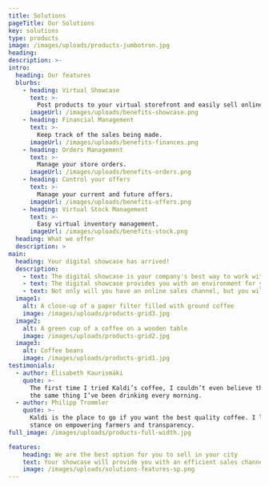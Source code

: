 ```yaml
---
title: Solutions
pageTitle: Our Solutions
key: solutions
type: products
image: /images/uploads/products-jumbotron.jpg
heading:
description: >-
intro:
  heading: Our features
  blurbs:
    - heading: Virtual Showcase
      text: >-
        Post products to your virtual storefront and easily sell online via desktop and mobile.
      imageUrl: /images/uploads/benefits-showcase.png
    - heading: Financial Management
      text: >-
        Keep track of the sales being made.
      imageUrl: /images/uploads/benefits-finances.png
    - heading: Orders Management
      text: >-
        Manage your store orders.
      imageUrl: /images/uploads/benefits-orders.png
    - heading: Control your offers
      text: >-
        Manage your current and future offers.
      imageUrl: /images/uploads/benefits-offers.png
    - heading: Virtual Stock Management
      text: >-
        Easy virtual inventory management.
      imageUrl: /images/uploads/benefits-stock.png
  heading: What we offer
  description: >
main:
  heading: Your digital showcase has arrived!
  description:
    - text: The digital showcase is your company's best way to work with e-commerce without spending a lot of money on developers and maintenance.
    - text: The digital showcase provides you with an environment for you to register your store's products and easily sell online. It will be available on your customer's mobile phone whenever he wants to consult your products, prices, services and finalize a purchase with your store.
    - text: Not only will you have an online sales channel, but you will also be entered into the largest local electronic mall! Be seen, remembered and increase your revenue!
  image1:
    alt: A close-up of a paper filter filled with ground coffee
    image: /images/uploads/products-grid3.jpg
  image2:
    alt: A green cup of a coffee on a wooden table
    image: /images/uploads/products-grid2.jpg
  image3:
    alt: Coffee beans
    image: /images/uploads/products-grid1.jpg
testimonials:
  - author: Elisabeth Kaurismäki
    quote: >-
      The first time I tried Kaldi’s coffee, I couldn’t even believe that was
      the same thing I’ve been drinking every morning.
  - author: Philipp Trommler
    quote: >-
      Kaldi is the place to go if you want the best quality coffee. I love their
      stance on empowering farmers and transparency.
full_image: /images/uploads/products-full-width.jpg

features:
    heading: We are the best option for you to sell in your city
    text: Your showcase will provide you with an efficient sales channel directly between you and your consumers. Your customer often finds it difficult to reach your store for a lack of a regional search engine. With VondME, they will find your products and services with ease!
    image: /images/uploads/solutions-features-sp.png
---
```

